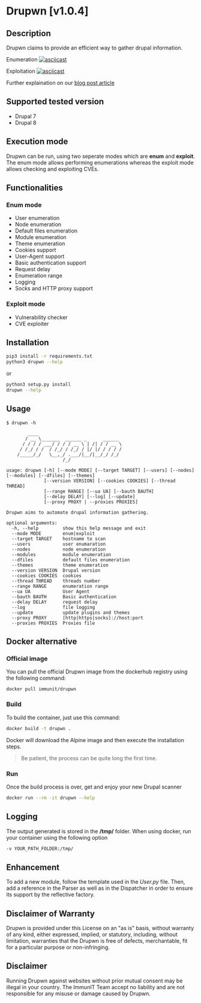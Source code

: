 # Drupwn [v1.0.4]

## Description

Drupwn claims to provide an efficient way to gather drupal information.

Enumeration
[![asciicast](https://asciinema.org/a/5InNWAotigwM4bRscUi7yKAtt.svg)](https://asciinema.org/a/5InNWAotigwM4bRscUi7yKAtt)

Exploitation
[![asciicast](https://asciinema.org/a/bZmopDt4lyix1D9sgxwQMCRfn.svg)](https://asciinema.org/a/bZmopDt4lyix1D9sgxwQMCRfn)

Further explaination on our [blog post article](https://www.immunit.ch/en/blog/2018/04/10/yet-another-drupal-scanner-drupwn-2/)

## Supported tested version

* Drupal 7
* Drupal 8

## Execution mode

Drupwn can be run, using two seperate modes which are **enum** and **exploit**.
The enum mode allows performing enumerations whereas the exploit mode allows checking and exploiting CVEs.

## Functionalities

### Enum mode

* User enumeration
* Node enumeration
* Default files enumeration
* Module enumeration
* Theme enumeration
* Cookies support
* User-Agent support
* Basic authentication support
* Request delay
* Enumeration range
* Logging
* Socks and HTTP proxy support

### Exploit mode

* Vulnerability checker
* CVE exploiter

## Installation

```bash
pip3 install -r requirements.txt
python3 drupwn --help
```

or

```bash
python3 setup.py install
drupwn --help
```

## Usage

```
$ drupwn -h

        ____
       / __ \_______  ______ _      ______
      / / / / ___/ / / / __ \ | /| / / __ \
     / /_/ / /  / /_/ / /_/ / |/ |/ / / / /
    /_____/_/   \__,_/ .___/|__/|__/_/ /_/
                     /_/

usage: drupwn [-h] [--mode MODE] [--target TARGET] [--users] [--nodes] [--modules] [--dfiles] [--themes]
              [--version VERSION] [--cookies COOKIES] [--thread THREAD]
              [--range RANGE] [--ua UA] [--bauth BAUTH]
              [--delay DELAY] [--log] [--update] 
              [--proxy PROXY | --proxies PROXIES]

Drupwn aims to automate drupal information gathering.

optional arguments:
  -h, --help         show this help message and exit
  --mode MODE        enum|exploit
  --target TARGET    hostname to scan
  --users            user enumaration
  --nodes            node enumeration
  --modules          module enumeration
  --dfiles           default files enumeration
  --themes           theme enumeration
  --version VERSION  Drupal version
  --cookies COOKIES  cookies
  --thread THREAD    threads number
  --range RANGE      enumeration range
  --ua UA            User Agent
  --bauth BAUTH      Basic authentication
  --delay DELAY      request delay
  --log              file logging
  --update           update plugins and themes
  --proxy PROXY      [http|https|socks]://host:port
  --proxies PROXIES  Proxies file
```

## Docker alternative

### Official image

You can pull the official Drupwn image from the dockerhub registry using the following command:

```
docker pull immunit/drupwn
```

### Build

To build the container, just use this command:

```bash
docker build -t drupwn .
```

Docker will download the Alpine image and then execute the installation steps.

> Be patient, the process can be quite long the first time.

### Run

Once the build process is over, get and enjoy your new Drupal scanner

```bash
docker run --rm -it drupwn --help
```

## Logging

The output generated is stored in the **/tmp/** folder.
When using docker, run your container using the following option

```bash
-v YOUR_PATH_FOLDER:/tmp/
```

## Enhancement

To add a new module, follow the template used in the *User.py* file.
Then, add a reference in the Parser as well as in the Dispatcher in order to ensure its support by the reflective factory.

## Disclaimer of Warranty

Drupwn is provided under this License on an "as is" basis, without warranty of any kind, either expressed, implied, or statutory, including, without limitation, warranties that the Drupwn is free of defects, merchantable, fit for a particular purpose or non-infringing.

## Disclaimer

Running Drupwn against websites without prior mutual consent may be illegal in your country. The ImmunIT Team accept no liability and are not responsible for any misuse or damage caused by Drupwn.
